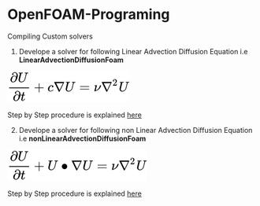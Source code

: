 # OpenFOAM-Programing
Compiling Custom solvers

1. Develope a solver for following Linear Advection Diffusion Equation i.e **LinearAdvectionDiffusionFoam**

![](image/equation_LAD.svg)

Step by Step procedure is explained [here](# "Programing-and-CFD-concepts")

2. Develope a solver for following non Linear Advection Diffusion Equation i.e **nonLinearAdvectionDiffusionFoam**

![](image/equation_nLAD.svg)

Step by Step procedure is explained [here](# "Programing-and-CFD-concepts")
